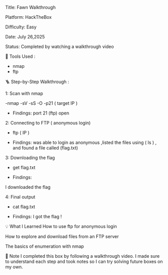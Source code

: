 Title: Fawn Walkthrough

Platform: HackTheBox

Difficulty: Easy

Date: July 26,2025

Status: Completed by watching a walkthrough video



🧰 Tools Used :
* nmap
* ftp
 

🪜 Step-by-Step Walkthrough :

1: Scan with nmap 

 -nmap -sV -sS -O -p21 ( target IP ) 

* Findings: 
port 21 (ftp) open



2: Connecting to FTP ( anonymous login) 

- ftp ( IP ) 

* Findings: 
was able to login as anonymous ,listed the files using ( ls ) , and found a file called (flag.txt)



3: Downloading the flag 

 - get flag.txt

* Findings:

I downloaded the flag



4: Final output 

 - cat flag.txt

* Findings:
I got the flag ! 


💡 What I Learned
How to use ftp for anonymous login

How to explore and download files from an FTP server

The basics of enumeration with nmap


🧠 Note
I completed this box by following a walkthrough video.
I made sure to understand each step and took notes so I can try solving future boxes on my own.




